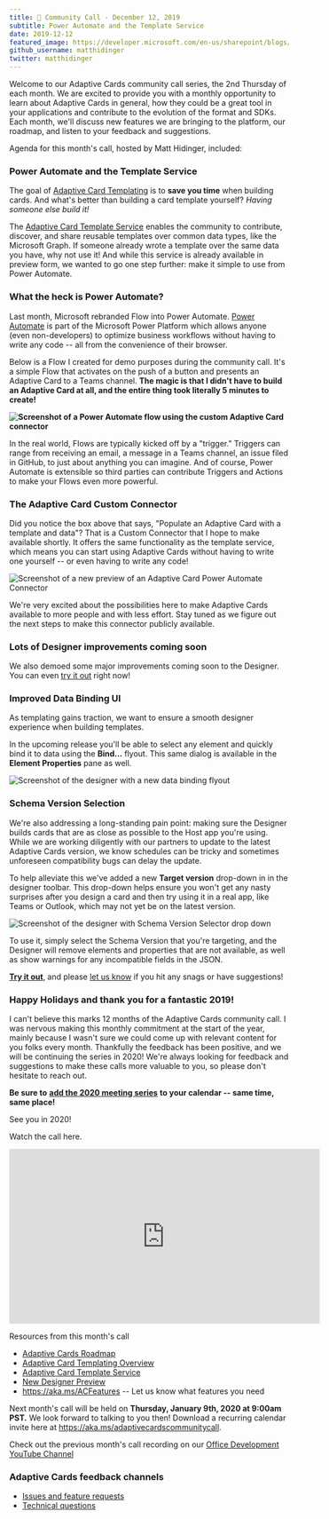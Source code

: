 ```yaml
---
title: 📣 Community Call - December 12, 2019
subtitle: Power Automate and the Template Service
date: 2019-12-12
featured_image: https://developer.microsoft.com/en-us/sharepoint/blogs/wp-content/uploads/2019/12/Image-adaptive-card.png
github_username: matthidinger
twitter: matthidinger
---
```


Welcome to our Adaptive Cards community call series, the 2nd Thursday of each month. We are excited to provide you with a monthly opportunity to learn about Adaptive Cards in general, how they could be a great tool in your applications and contribute to the evolution of the format and SDKs. Each month, we'll discuss new features we are bringing to the platform, our roadmap, and listen to your feedback and suggestions.

Agenda for this month's call, hosted by Matt Hidinger, included:

### Power Automate and the Template Service

The goal of [Adaptive Card Templating](https://docs.microsoft.com/adaptive-cards/templating/) is to **save you time** when building cards. And what's better than building a card template yourself? *Having someone else build it!*

The [Adaptive Card Template Service](https://docs.microsoft.com/adaptive-cards/templating/service) enables the community to contribute, discover, and share reusable templates over common data types, like the Microsoft Graph. If someone already wrote a template over the same data you have, why not use it! And while this service is already available in preview form, we wanted to go one step further: make it simple to use from Power Automate.

### What the heck is Power Automate?

Last month, Microsoft rebranded Flow into Power Automate. [Power Automate](https://flow.microsoft.com/) is part of the Microsoft Power Platform which allows anyone (even non-developers) to optimize business workflows without having to write any code --<wbr> all from the convenience of their browser.

Below is a Flow I created for demo purposes during the community call. It's a simple Flow that activates on the push of a button and presents an Adaptive Card to a Teams channel. **The magic is that I didn't have to build an Adaptive Card at all, and the entire thing took literally 5 minutes to create!**

**![Screenshot of a Power Automate flow using the custom Adaptive Card connector](https://developer.microsoft.com/en-us/sharepoint/blogs/wp-content/uploads/2019/12/Image-adaptive-card.png)**

In the real world, Flows are typically kicked off by a "trigger." Triggers can range from receiving an email, a message in a Teams channel, an issue filed in GitHub, to just about anything you can imagine. And of course, Power Automate is extensible so third parties can contribute Triggers and Actions to make your Flows even more powerful.

### The Adaptive Card Custom Connector

Did you notice the box above that says, "Populate an Adaptive Card with a template and data"? That is a Custom Connector that I hope to make available shortly. It offers the same functionality as the template service, which means you can start using Adaptive Cards without having to write one yourself --<wbr> or even having to write any code!

![Screenshot of a new preview of an Adaptive Card Power Automate Connector](https://developer.microsoft.com/en-us/sharepoint/blogs/wp-content/uploads/2019/12/Adaptive-cards-2-917x1024.png)

We're very excited about the possibilities here to make Adaptive Cards available to more people and with less effort. Stay tuned as we figure out the next steps to make this connector publicly available.

### Lots of Designer improvements coming soon

We also demoed some major improvements coming soon to the Designer. You can even [try it out](https://adaptivecardsci.z5.web.core.windows.net/pr/3508/designer/?preview=1) right now!

### Improved Data Binding UI

As templating gains traction, we want to ensure a smooth designer experience when building templates.

In the upcoming release you'll be able to select any element and quickly bind it to data using the **Bind...** flyout. This same dialog is available in the **Element Properties** pane as well.

![Screenshot of the designer with a new data binding flyout ](https://developer.microsoft.com/en-us/sharepoint/blogs/wp-content/uploads/2019/12/Adaptive-cards-3.png)

### Schema Version Selection

We're also addressing a long-standing pain point: making sure the Designer builds cards that are as close as possible to the Host app you're using. While we are working diligently with our partners to update to the latest Adaptive Cards version, we know schedules can be tricky and sometimes unforeseen compatibility bugs can delay the update.

To help alleviate this we've added a new **Target version** drop-down in in the designer toolbar. This drop-down helps ensure you won't get any nasty surprises after you design a card and then try using it in a real app, like Teams or Outlook, which may not yet be on the latest version.

![Screenshot of the designer with Schema Version Selector drop down](https://developer.microsoft.com/en-us/sharepoint/blogs/wp-content/uploads/2019/12/Adaptive-cards-4.png)

To use it, simply select the Schema Version that you're targeting, and the Designer will remove elements and properties that are not available, as well as show warnings for any incompatible fields in the JSON.

[**Try it out**](https://adaptivecardsci.z5.web.core.windows.net/pr/3508/designer/?preview=1), and please [let us know](https://github.com/Microsoft/AdaptiveCards/issues/new?title=%5BDesigner%5D%20%5BYour%20feedback%20title%20here%5D&body=%5BYour%20detailed%20feedback%20here%5D) if you hit any snags or have suggestions!

### **Happy Holidays and thank you for a fantastic 2019!**

I can't believe this marks 12 months of the Adaptive Cards community call. I was nervous making this monthly commitment at the start of the year, mainly because I wasn't sure we could come up with relevant content for you folks every month. Thankfully the feedback has been positive, and we will be continuing the series in 2020! We're always looking for feedback and suggestions to make these calls more valuable to you, so please don't hesitate to reach out.

**Be sure to** [**add the 2020 meeting series**](https://aka.ms/adaptivecardscommunitycall) **to your calendar --<wbr> same time, same place!**

See you in 2020!

Watch the call here.

<iframe width="560" height="315" allowfullscreen="allowfullscreen" allow="accelerometer; autoplay; encrypted-media; gyroscope; picture-in-picture" frameborder="0" src="https://www.youtube.com/embed/B9d354AY_GA"></iframe>

Resources from this month's call

-   [Adaptive Cards Roadmap](https://aka.ms/ACRoadmap)
-   [Adaptive Card Templating Overview](https://docs.microsoft.com/adaptive-cards/templating/)
-   [Adaptive Card Template Service](https://docs.microsoft.com/adaptive-cards/templating/service)
-   [New Designer Preview](https://adaptivecardsci.z5.web.core.windows.net/pr/3508/designer/?preview=1)
-   <https://aka.ms/ACFeatures> -- Let us know what features you need

Next month's call will be held on **Thursday, January 9th, 2020 at 9:00am PST.** We look forward to talking to you then! Download a recurring calendar invite here at <https://aka.ms/adaptivecardscommunitycall>.

Check out the previous month's call recording on our [Office Development YouTube Channel](https://na01.safelinks.protection.outlook.com/?url=https%3A%2F%2Fwww.youtube.com%2Fchannel%2FUCV_6HOhwxYLXAGd-JOqKPoQ&data=04%7C01%7Cv-chargr%40microsoft.com%7Cbaeead6e3a844690785d08d56d9e6864%7Cee3303d7fb734b0c8589bcd847f1c277%7C1%7C0%7C636535449508737676%7CUnknown%7CTWFpbGZsb3d8eyJWIjoiMC4wLjAwMDAiLCJQIjoiV2luMzIiLCJBTiI6Ik1haWwifQ%3D%3D%7C-2&sdata=emAMNFO82YoWjc2hnXShDlBPRR3jOPxAAfJLTKozgYk%3D&reserved=0)

### Adaptive Cards feedback channels

-   [Issues and feature requests](https://github.com/Microsoft/AdaptiveCards/issues)
-   [Technical questions](https://stackoverflow.com/questions/tagged/adaptive-cards)